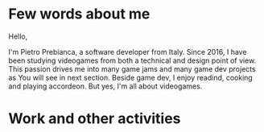# Few words about me 

Hello,

I'm Pietro Prebianca, a software developer from Italy.
Since 2016, I have been studying videogames from both a technical and design point of view.
This passion drives me into many game jams and many game dev projects as You will see in next section.
Beside game dev, I enjoy readind, cooking and playing accordeon.
But yes, I'm all about videogames.

# Work and other activities

